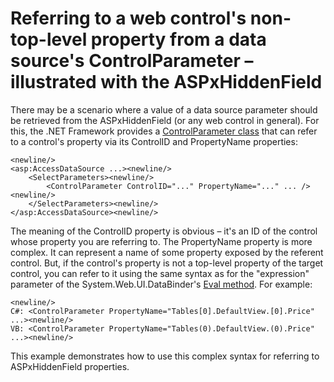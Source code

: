 # Referring to a web control's non-top-level property from a data source's ControlParameter – illustrated with the ASPxHiddenField


<p>There may be a scenario where a value of a data source parameter should be retrieved from the ASPxHiddenField (or any web control in general). For this, the .NET Framework provides a <a href="http://msdn.microsoft.com/en-us/library/system.web.ui.webcontrols.controlparameter.aspx">ControlParameter class</a> that can refer to a control's property via its ControlID and PropertyName properties:</p>

```ASPX
<newline/>
<asp:AccessDataSource ...><newline/>
    <SelectParameters><newline/>
        <ControlParameter ControlID="..." PropertyName="..." ... /><newline/>
    </SelectParameters><newline/>
</asp:AccessDataSource><newline/>

```

<p>The meaning of the ControlID property is obvious – it's an ID of the control whose property you are referring to. The PropertyName property is more complex. It can represent a name of some property exposed by the referent control. But, if the control's property is not a top-level property of the target control, you can refer to it using the same syntax as for the "expression" parameter of the System.Web.UI.DataBinder's <a href="http://msdn.microsoft.com/en-us/library/4hx47hfe.aspx">Eval method</a>. For example:</p>

```ASPX
<newline/>
C#: <ControlParameter PropertyName="Tables[0].DefaultView.[0].Price" ...><newline/>
VB: <ControlParameter PropertyName="Tables(0).DefaultView.(0).Price" ...><newline/>

```

<p>This example demonstrates how to use this complex syntax for referring to ASPxHiddenField properties.</p>

<br/>


